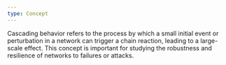 ```yaml
---
type: Concept
---
```


Cascading behavior refers to the process by which a small initial event or perturbation in a network can trigger a chain reaction, leading to a large-scale effect. This concept is important for studying the robustness and resilience of networks to failures or attacks.